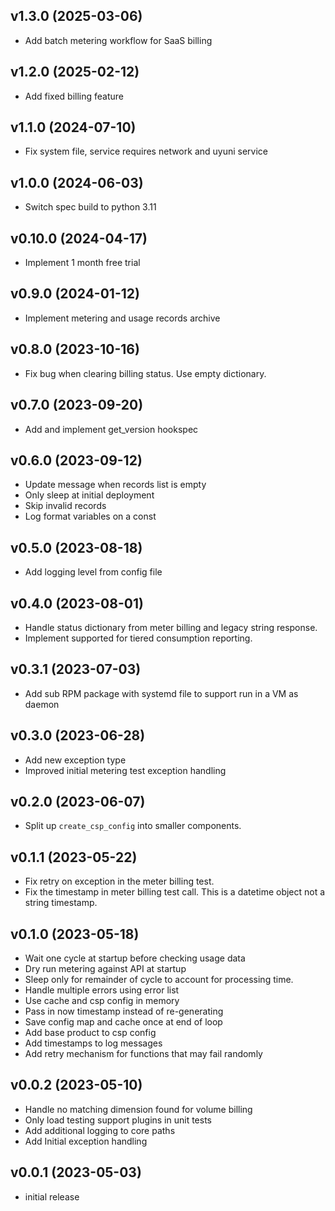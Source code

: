 v1.3.0 (2025-03-06)
-------------------

- Add batch metering workflow for SaaS billing

v1.2.0 (2025-02-12)
-------------------

- Add fixed billing feature

v1.1.0 (2024-07-10)
-------------------

- Fix system file, service requires network and uyuni service

v1.0.0 (2024-06-03)
-------------------

- Switch spec build to python 3.11

v0.10.0 (2024-04-17)
-------------------

- Implement 1 month free trial

v0.9.0 (2024-01-12)
-------------------

- Implement metering and usage records archive

v0.8.0 (2023-10-16)
-------------------

- Fix bug when clearing billing status. Use empty dictionary.

v0.7.0 (2023-09-20)
-------------------

- Add and implement get_version hookspec

v0.6.0 (2023-09-12)
-------------------

- Update message when records list is empty
- Only sleep at initial deployment
- Skip invalid records
- Log format variables on a const

v0.5.0 (2023-08-18)
-------------------

- Add logging level from config file

v0.4.0 (2023-08-01)
-------------------

- Handle status dictionary from meter billing and legacy string response.
- Implement supported for tiered consumption reporting.

v0.3.1 (2023-07-03)
-------------------

- Add sub RPM package with systemd file to support run in a VM as daemon

v0.3.0 (2023-06-28)
-------------------

- Add new exception type
- Improved initial metering test exception handling

v0.2.0 (2023-06-07)
-------------------

- Split up `create_csp_config` into smaller components.

v0.1.1 (2023-05-22)
-------------------

- Fix retry on exception in the meter billing test.
- Fix the timestamp in meter billing test call. This is
  a datetime object not a string timestamp.

v0.1.0 (2023-05-18)
-------------------

- Wait one cycle at startup before checking usage data
- Dry run metering against API at startup
- Sleep only for remainder of cycle to account for processing
  time.
- Handle multiple errors using error list
- Use cache and csp config in memory
- Pass in now timestamp instead of re-generating
- Save config map and cache once at end of loop
- Add base product to csp config
- Add timestamps to log messages
- Add retry mechanism for functions that may fail randomly

v0.0.2 (2023-05-10)
-------------------

- Handle no matching dimension found for volume billing
- Only load testing support plugins in unit tests
- Add additional logging to core paths
- Add Initial exception handling

v0.0.1 (2023-05-03)
-------------------

- initial release
